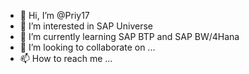 - 👋 Hi, I’m @Priy17
- 👀 I’m interested in SAP Universe
- 🌱 I’m currently learning SAP BTP and SAP BW/4Hana
- 💞️ I’m looking to collaborate on ...
- 📫 How to reach me ...

<!---
Priy17/Priy17 is a ✨ special ✨ repository because its `README.md` (this file) appears on your GitHub profile.
You can click the Preview link to take a look at your changes.
--->
